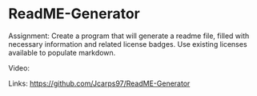 # ReadME-Generator


Assignment:
Create a program that will generate a readme file, filled with necessary information and related license badges. Use existing licenses available to populate markdown. 

Video:




Links: 
https://github.com/Jcarps97/ReadME-Generator
